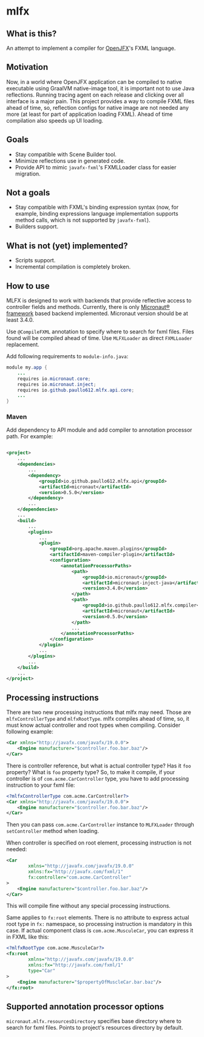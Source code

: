 # mlfx

## What is this?

An attempt to implement a compiler for [OpenJFX](https://openjfx.io/)'s FXML language.

## Motivation

Now, in a world where OpenJFX application can be compiled to native executable using GraalVM 
native-image tool, it is important not to use Java reflections. Running tracing agent on each release and clicking over
all interface is a major pain. This project provides a way to compile FXML files ahead of time, so, reflection configs
for native image are not needed any more (at least for part of application loading FXML). Ahead of time compilation also
speeds up UI loading.

## Goals

* Stay compatible with Scene Builder tool.
* Minimize reflections use in generated code.
* Provide API to mimic `javafx-fxml`'s FXMLLoader class for easier migration.

## Not a goals

* Stay compatible with FXML's binding expression syntax (now, for example, binding expressions language implementation 
supports method calls, which is not supported by `javafx-fxml`).
* Builders support.

## What is not (yet) implemented?

* Scripts support.
* Incremental compilation is completely broken.

## How to use

MLFX is designed to work with backends that provide reflective access to controller fields and methods. Currently, there
is only [Micronaut® framework](https://micronaut.io/) based backend implemented. Micronaut version should be at least
3.4.0.

Use `@CompileFXML` annotation to specify where to search for fxml files. Files found will be compiled ahead of time. Use
`MLFXLoader` as direct `FXMLLoader` replacement.

Add following requirements to `module-info.java`:
```java
module my.app {
    ...
    requires io.micronaut.core;
    requires io.micronaut.inject;
    requires io.github.paullo612.mlfx.api.core;
    ...
}
```

### Maven
Add dependency to API module and add compiler to annotation processor path. For example:

```xml

<project>
    ...
    <dependencies>
        ...
        <dependency>
            <groupId>io.github.paullo612.mlfx.api</groupId>
            <artifactId>micronaut</artifactId>
            <version>0.5.0</version>
        </dependency>
        ...
    </dependencies>
    ...
    <build>
        ...
        <plugins>
            ...
            <plugin>
                <groupId>org.apache.maven.plugins</groupId>
                <artifactId>maven-compiler-plugin</artifactId>
                <configuration>
                    <annotationProcessorPaths>
                        <path>
                            <groupId>io.micronaut</groupId>
                            <artifactId>micronaut-inject-java</artifactId>
                            <version>3.4.0</version>
                        </path>
                        <path>
                            <groupId>io.github.paullo612.mlfx.compiler</groupId>
                            <artifactId>micronaut</artifactId>
                            <version>0.5.0</version>
                        </path>
                        ...
                    </annotationProcessorPaths>
                </configuration>
            </plugin>
            ...
        </plugins>
        ...
    </build>
    ...
</project>

```

## Processing instructions

There are two new processing instructions that mlfx may need. Those are `mlfxControllerType` and `mlfxRootType`. mlfx
compiles ahead of time, so, it must know actual controller and root types when compiling. Consider following example:
```xml
<Car xmlns="http://javafx.com/javafx/19.0.0">
    <Engine manufacturer="$controller.foo.bar.baz"/>
</Car>
```
There is controller reference, but what is actual controller type? Has it `foo` property? What is `foo` property type?
So, to make it compile, if your controller is of `com.acme.CarController` type, you have to add processing instruction
to your fxml file:
```xml
<?mlfxControllerType com.acme.CarController?>
<Car xmlns="http://javafx.com/javafx/19.0.0">
    <Engine manufacturer="$controller.foo.bar.baz"/>
</Car>
```
Then you can pass `com.acme.CarController` instance to `MLFXLoader` through `setController` method when loading.

When controller is specified on root element, processing instruction is not needed:
```xml
<Car 
        xmlns="http://javafx.com/javafx/19.0.0" 
        xmlns:fx="http://javafx.com/fxml/1"
        fx:controller="com.acme.CarController"
>
    <Engine manufacturer="$controller.foo.bar.baz"/>
</Car>
```
This will compile fine without any special processing instructions.

Same applies to `fx:root` elements. There is no attribute to express actual root type in `fx:` namespace, so processing
instruction is mandatory in this case. If actual component class is `com.acme.MusculeCar`, you can express it in FXML
like this:
```xml
<?mlfxRootType com.acme.MusculeCar?>
<fx:root 
        xmlns="http://javafx.com/javafx/19.0.0" 
        xmlns:fx="http://javafx.com/fxml/1"
        type="Car"
>
    <Engine manufacturer="$propertyOfMuscleCar.bar.baz"/>
</fx:root>
```

## Supported annotation processor options

`micronaut.mlfx.resourcesDirectory` specifies base directory where to search for fxml files. Points to project's
resources directory by default. 